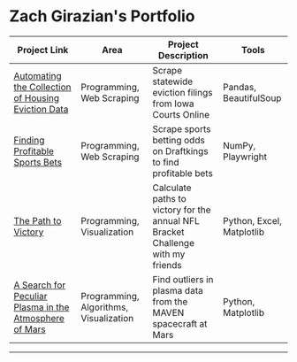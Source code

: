 # Zach Girazian's Portfolio

| Project Link | Area | Project Description | Tools |    
|-----|---|---|---|
| [Automating the Collection of Housing Eviction Data](https://github.com/zachgirazian/eviction_scraper) | Programming, Web Scraping | Scrape statewide eviction filings from Iowa Courts Online | Pandas, BeautifulSoup |
| [Finding Profitable Sports Bets](https://github.com/zachgirazian/profitable_sports_bets) | Programming, Web Scraping | Scrape sports betting odds on Draftkings to find profitable bets | NumPy, Playwright |
| [The Path to Victory](https://github.com/zachgirazian/profitable_sports_bets) | Programming, Visualization | Calculate paths to victory for the annual NFL Bracket Challenge with my friends | Python, Excel, Matplotlib |
| [A Search for Peculiar Plasma in the Atmosphere of Mars ](https://github.com/zachgirazian/mars_solar_wind) | Programming, Algorithms, Visualization | Find outliers in plasma data from the MAVEN spacecraft at Mars | Python, Matplotlib|
***
